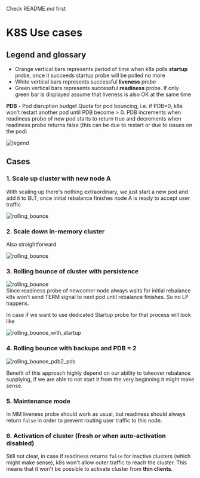 Check README.md first

K8S Use cases
=============

## Legend and glossary

- Orange vertical bars represents period of time when k8s polls __startup__ probe, 
  once it succeeds startup probe will be polled no more
- White vertical bars represents successful __liveness__ probe
- Green vertical bars represents successful __readiness__ probe. 
  If only green bar is displayed assume that liveness is also OK at the same time

__PDB__ - Pod disruption budget Quota for pod bouncing, i.e. if PDB=0, k8s won’t restart another pod until PDB become > 0. 
PDB increments when readiness probe of new pod starts to return true and decrements when readiness probe returns 
false (this can be due to restart or due to issues on the pod)

![legend](./img/legend.svg)


## Cases

### 1. Scale up cluster with new node A

With scaling up there's nothing extraordinary, we just start a new pod and add it to BLT, 
once initial rebalance finishes node A is ready to accept user traffic

![rolling_bounce](./img/scale_up.svg)

### 2. Scale down in-memory cluster
Also straightforward

![rolling_bounce](./img/scale_down_im.svg)

### 3. Rolling bounce of cluster with persistence

![rolling_bounce](./img/rolling_bounce_pds.svg)  
Since readiness probe of newcomer node always waits for initial rebalance k8s won’t send TERM signal to next pod until 
rebalance finishes. So no LP happens.

In case if we want to use dedicated Startup probe for that process will look like

![rolling_bounce_with_startup](./img/rolling_bounce_with_startup_pds.svg)

### 4. Rolling bounce with backups and PDB = 2

![rolling_bounce_pdb2_pds](./img/rolling_bounce_pdb2_pds.svg)

Benefit of this approach highly depend on our ability to takeover rebalance supplying, 
if we are able to not start it from the very beginning it might make sense. 

### 5. Maintenance mode

In MM liveness probe should work as usual, but readiness should always return `false` in order to prevent routing 
user traffic to this node.

### 6. Activation of cluster (fresh or when auto-activation disabled)

Still not clear, in case if readiness returns `false` for inactive clusters (which might make sense), 
k8s won't allow outer traffic to reach the cluster. This means that it won't be possible to activate cluster 
from __thin clients__.